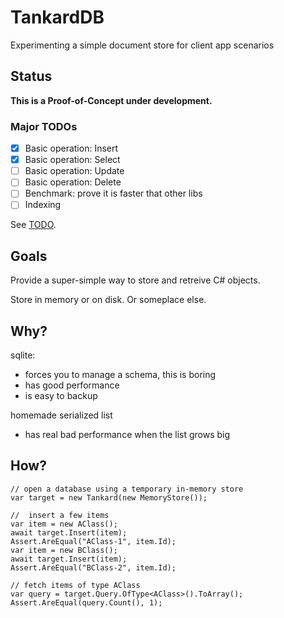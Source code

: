 
# TankardDB

Experimenting a simple document store for client app scenarios

## Status

**This is a Proof-of-Concept under development.**

### Major TODOs

- [x] Basic operation: Insert
- [x] Basic operation: Select
- [ ] Basic operation: Update
- [ ] Basic operation: Delete
- [ ] Benchmark: prove it is faster that other libs
- [ ] Indexing

See [TODO](TODO.md).


## Goals

Provide a super-simple way to store and retreive C# objects.

Store in memory or on disk. Or someplace else.


## Why?

sqlite:

- forces you to manage a schema, this is boring
- has good performance
- is easy to backup

homemade serialized list

- has real bad performance when the list grows big


## How?

    // open a database using a temporary in-memory store
    var target = new Tankard(new MemoryStore());
    
    //  insert a few items
    var item = new AClass();
    await target.Insert(item);
    Assert.AreEqual("AClass-1", item.Id);
    var item = new BClass();
    await target.Insert(item);
    Assert.AreEqual("BClass-2", item.Id);
    
    // fetch items of type AClass
    var query = target.Query.OfType<AClass>().ToArray();
    Assert.AreEqual(query.Count(), 1);
    
    

